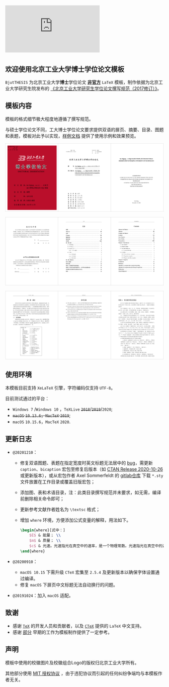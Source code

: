 # ![BJUTThesis](https://latex.codecogs.com/svg.latex?%5Clarge%20%5Crm%20B%5Ctextsc%7B%5Ckern-.06emj%5Ckern-.04emu%5Ckern-.025emt%7D%5Ckern-.1emT%5Ckern-.1667em%5Clower.475ex%5Chbox%7BH%7D%5Ckern-.0667emE%5Ckern-.0667em%5Clower.475ex%5Chbox%7BS%7D%5Ckern-.05emI%5Ckern-.0667em%5Clower.475ex%5Chbox%7BS%7D)

## 欢迎使用北京工业大学博士学位论文模板

`BjutTHESIS` 为北京工业大学**博士**学位论文 **<u>非官方</u>** `LaTeX` 模板，制作依据为北京工业大学研究生院发布的 [《北京工业大学研究生学位论文撰写规范（2017修订）》](http://graduate.bjut.edu.cn/zyxw/fqrz/201949/15547925280356791_1.html)。

## 模板内容

模板的格式细节极大程度地遵循了撰写规范。

与硕士学位论文不同，工大博士学位论文要求提供双语的扉页、摘要、目录、图题和表题，模板对此予以实现，[样例文档](main.pdf) 提供了使用示例和效果预览。

![preview_01](cls/preview_01.png)

![preview_02](cls/preview_02.png)

![preview_03](cls/preview_03.png)

## 使用环境

本模板目前支持 `XeLaTeX` 引擎，字符编码仅支持 `UTF-8`。

目前测试通过的平台：

-  `Windows 7` /`Windows 10` ，`TeXLive` ~~`2018`~~/~~`2019`~~/`2020`;
-  ~~`macOS` `10.13.6`，`MacTeX` `2019`~~;
-  `macOS` `10.15.6`，`MacTeX` `2020`.

## 更新日志

- `@20201210`：
  
  - 修复双语图题、表题在指定宽度时英文标题无法居中的 [bug](https://gitlab.com/axelsommerfeldt/caption/-/issues/106)，需更新 `caption`、`bicaption` 宏包至修复后版本（如 [CTAN Release 2020-10-26](https://gitlab.com/axelsommerfeldt/caption/-/releases/CTAN_2020-10-26) 或更新版本），或从宏包作者 Axel Sommerfeldt 的 [gitlab仓库](https://gitlab.com/axelsommerfeldt/caption/-/tree/master/tex) 下载 `*.sty` 文件放置在工作目录或覆盖旧版宏包；
  
  - 添加图、表和术语目录，注：此类目录撰写规范并未要求，如无需，编译前删除相关命令即可；
  
  - 更新参考文献作者姓名为 `\textsc` 格式；
  
  - 增加 `where` 环境，方便添加公式变量的解释，用法如下。
  
    ```latex
    \begin{where}[式中：]
    	$E$ & 能量； \\
    	$m$ & 质量； \\
    	$c$ & 光速。光速指光在真空中的速率，是一个物理常数。光速指光在真空中的速率。
    \end{where}
    ```
- `@20200910`：
  - `macOS 10.15` 下需升级 `CTeX` 宏集至 `2.5.4` 及更新版本以确保字体设置通过编译。
  - 修复 `macOS` 下扉页中文标题无法自动换行的问题。
- `@20191024`：加入 `macOS` 适配。

## 致谢

* 感谢 [`TeX`](http://www.ctan.org) 的开发人员和贡献者，以及 [`CTeX`](http://www.ctex.org/HomePage) 提供的 `LaTeX` 中文支持。
* 感谢 [部分](http://yzlab.net/BjutThsis.html) 早期的工作为模板制作提供了一定参考。

## 声明

模板中使用的校徽图片及校徽组合Logo的版权归北京工业大学所有。

其他部分使用 [MIT 授权协议](LICENSE) ，由于违犯协议而引起的任何纠纷争端均与本模板作者无关。

